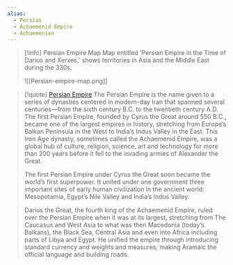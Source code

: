 ```yaml
---
alias: 
  - Persian
  - Achaemenid Empire
  - Achaemenian 
---
```


> [!info] Persian Empire Map
> Map entitled 'Persian Empire in the Time of Darius and Xerxes,' shows territories in Asia and the Middle East during the 330s.
> 
> ![[Persian-empire-map.png]]

> [!quote] [Persian Empire](https://www.history.com/topics/ancient-middle-east/persian-empire)
> The Persian Empire is the name given to a series of dynasties centered in modern-day Iran that spanned several centuries—from the sixth century B.C. to the twentieth century A.D. The first Persian Empire, founded by Cyrus the Great around 550 B.C., became one of the largest empires in history, stretching from Europe’s Balkan Peninsula in the West to India’s Indus Valley in the East. This Iron Age dynasty, sometimes called the Achaemenid Empire, was a global hub of culture, religion, science, art and technology for more than 200 years before it fell to the invading armies of Alexander the Great.
> 
> The first Persian Empire under Cyrus the Great soon became the world’s first superpower. It united under one government three important sites of early human civilization in the ancient world: Mesopotamia, Egypt’s Nile Valley and India’s Indus Valley.
> 
> Darius the Great, the fourth king of the Achaemenid Empire, ruled over the Persian Empire when it was at its largest, stretching from The Caucasus and West Asia to what was then Macedonia (today’s Balkans), the Black Sea, Central Asia and even into Africa including parts of Libya and Egypt. He unified the empire through introducing standard currency and weights and measures; making Aramaic the official language and building roads. 
